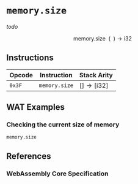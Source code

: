 
# `memory.size`

_todo_

$$
\mathsf{memory.size} \enspace ( \enspace ) \to \mathsf{i32}
$$



## Instructions

| Opcode | Instruction   | Stack Arity |
|--------|---------------|-------------|
| `0x3F` | `memory.size` | $[ ] \to [ \mathsf{i32} ]$ |



## WAT Examples

### Checking the current size of memory

```wasm
memory.size
```



## References

### WebAssembly Core Specification

[^§2.4.7]: _Structure, Memory Instructions_ - <https://www.w3.org/TR/wasm-core-2/syntax/instructions.html#memory-instructions>
[^§4.2.8]: _Execution, Runtime Structure, Memory Instances_ - <https://www.w3.org/TR/wasm-core-2/exec/runtime.html#memory-instances>

